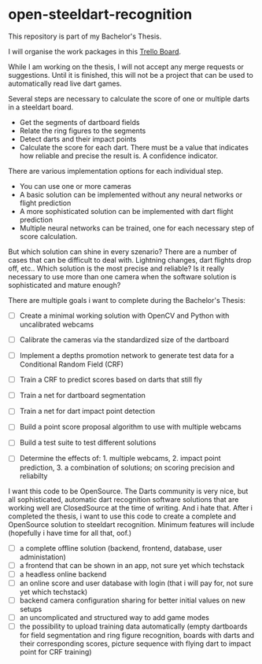 # open-steeldart-recognition
This repository is part of my Bachelor's Thesis.

I will organise the work packages in this [Trello Board](https://trello.com/b/ET7HVk3v/steeldart-recognition).

While I am working on the thesis, I will not accept any merge requests or suggestions. Until it is finished, this will not be a project that can be used to automatically read live dart games.

Several steps are necessary to calculate the score of one or multiple darts in a steeldart board.
- Get the segments of dartboard fields
- Relate the ring figures to the segments
- Detect darts and their impact points
- Calculate the score for each dart. There must be a value that indicates how reliable and precise the result is. A confidence indicator.

There are various implementation options for each individual step.
- You can use one or more cameras
- A basic solution can be implemented without any neural networks or flight prediction
- A more sophisticated solution can be implemented with dart flight prediction
- Multiple neural networks can be trained, one for each necessary step of score calculation.

But which solution can shine in every szenario?
There are a number of cases that can be difficult to deal with. Lightning changes, dart flights drop off, etc..
Which solution is the most precise and reliable?
Is it really necessary to use more than one camera when the software solution is sophisticated and mature enough?

There are multiple goals i want to complete during the Bachelor's Thesis:
- [ ] Create a minimal working solution with OpenCV and Python with uncalibrated webcams
- [ ] Calibrate the cameras via the standardized size of the dartboard
- [ ] Implement a depths promotion network to generate test data for a Conditional Random Field (CRF)
- [ ] Train a CRF to predict scores based on darts that still fly
- [ ] Train a net for dartboard segmentation
- [ ] Train a net for dart impact point detection
- [ ] Build a point score proposal algorithm to use with multiple webcams
- [ ] Build a test suite to test different solutions
- [ ] Determine the effects of: 1. multiple webcams, 2. impact point prediction, 3. a combination of solutions; on scoring precision and reliabilty


I want this code to be OpenSource.
The Darts community is very nice, but all sophisticated, automatic dart recognition software solutions that are working well are ClosedSource at the time of writing.
And i hate that.
After i completed the thesis, i want to use this code to create a complete and OpenSource solution to steeldart recognition.
Minimum features will include (hopefully i have time for all that, oof.)
- [ ] a complete offline solution (backend, frontend, database, user administation)
- [ ] a frontend that can be shown in an app, not sure yet which techstack
- [ ] a headless online backend
- [ ] an online score and user database with login (that i will pay for, not sure yet which techstack)
- [ ] backend camera configuration sharing for better initial values on new setups
- [ ] an uncomplicated and structured way to add game modes
- [ ] the possibility to upload training data automatically (empty dartboards for field segmentation and ring figure recognition, boards with darts and their corresponding scores, picture sequence with flying dart to impact point for CRF training)
